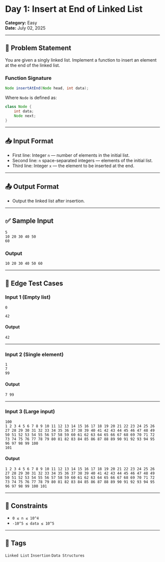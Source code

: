 # Day 1: Insert at End of Linked List

**Category:** Easy  
**Date:** July 02, 2025

---

## 🧠 Problem Statement

You are given a singly linked list. Implement a function to insert an element at the end of the linked list.

### Function Signature

```java
Node insertAtEnd(Node head, int data);
```

Where `Node` is defined as:

```java
class Node {
    int data;
    Node next;
}
```

---

## 📥 Input Format

- First line: Integer `n` — number of elements in the initial list.
- Second line: `n` space-separated integers — elements of the initial list.
- Third line: Integer `x` — the element to be inserted at the end.

---

## 📤 Output Format

- Output the linked list after insertion.

---

## ✅ Sample Input

```
5
10 20 30 40 50
60
```

### Output
```
10 20 30 40 50 60
```

---

## 🧪 Edge Test Cases

### Input 1 (Empty list)
```
0

42
```
#### Output
```
42
```

---

### Input 2 (Single element)
```
1
7
99
```
#### Output
```
7 99
```

---

### Input 3 (Large input)
```
100
1 2 3 4 5 6 7 8 9 10 11 12 13 14 15 16 17 18 19 20 21 22 23 24 25 26 27 28 29 30 31 32 33 34 35 36 37 38 39 40 41 42 43 44 45 46 47 48 49 50 51 52 53 54 55 56 57 58 59 60 61 62 63 64 65 66 67 68 69 70 71 72 73 74 75 76 77 78 79 80 81 82 83 84 85 86 87 88 89 90 91 92 93 94 95 96 97 98 99 100
101
```

#### Output
```
1 2 3 4 5 6 7 8 9 10 11 12 13 14 15 16 17 18 19 20 21 22 23 24 25 26 27 28 29 30 31 32 33 34 35 36 37 38 39 40 41 42 43 44 45 46 47 48 49 50 51 52 53 54 55 56 57 58 59 60 61 62 63 64 65 66 67 68 69 70 71 72 73 74 75 76 77 78 79 80 81 82 83 84 85 86 87 88 89 90 91 92 93 94 95 96 97 98 99 100 101
```

---

## 📘 Constraints

- `0 ≤ n ≤ 10^4`
- `-10^5 ≤ data ≤ 10^5`

---

## 🚀 Tags

`Linked List` `Insertion` `Data Structures`
